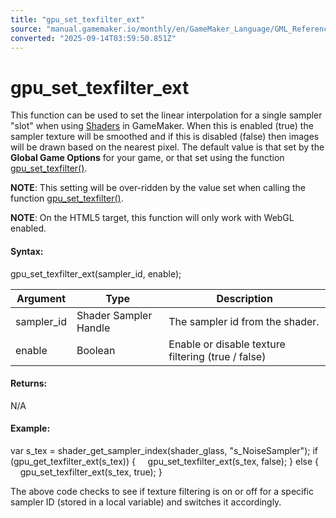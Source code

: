 ```yaml
---
title: "gpu_set_texfilter_ext"
source: "manual.gamemaker.io/monthly/en/GameMaker_Language/GML_Reference/Drawing/GPU_Control/gpu_set_texfilter_ext.htm"
converted: "2025-09-14T03:59:50.851Z"
---
```


# gpu\_set\_texfilter\_ext

This function can be used to set the linear interpolation for a single sampler "slot" when using [Shaders](../../Asset_Management/Shaders/Shaders.md) in GameMaker. When this is enabled (true) the sampler texture will be smoothed and if this is disabled (false) then images will be drawn based on the nearest pixel. The default value is that set by the **Global Game Options** for your game, or that set using the function [gpu\_set\_texfilter()](gpu_set_texfilter.md).

**NOTE**: This setting will be over-ridden by the value set when calling the function [gpu\_set\_texfilter()](gpu_set_texfilter.md).

**NOTE**: On the HTML5 target, this function will only work with WebGL enabled.

#### Syntax:

gpu\_set\_texfilter\_ext(sampler\_id, enable);

| Argument | Type | Description |
| --- | --- | --- |
| sampler_id | Shader Sampler Handle | The sampler id from the shader. |
| enable | Boolean | Enable or disable texture filtering (true / false) |

#### Returns:

N/A

#### Example:

var s\_tex = shader\_get\_sampler\_index(shader\_glass, "s\_NoiseSampler");
if (gpu\_get\_texfilter\_ext(s\_tex))
{
    gpu\_set\_texfilter\_ext(s\_tex, false);
}
else
{
    gpu\_set\_texfilter\_ext(s\_tex, true);
}

The above code checks to see if texture filtering is on or off for a specific sampler ID (stored in a local variable) and switches it accordingly.
